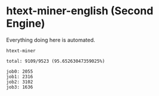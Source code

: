 # htext-miner-english (Second Engine)

Everything doing here is automated.

```
htext-miner

total: 9109/9523 (95.65263047359025%)

job0: 2055
job1: 2316
job2: 3102
job3: 1636
```